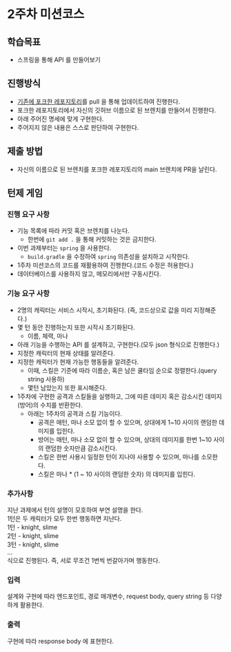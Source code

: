 # 2주차 미션코스

## 학습목표
* 스프링을 통해 API 를 만들어보기

## 진행방식
* [기존에 포크한 레포지토리](https://github.com/GDSC-Hongik/2024-2-mission-course-java)를 pull 을 통해 업데이트하여 진행한다.
* 포크한 레포지토리에서 자신의 깃허브 이름으로 된 브렌치를 만들어서 진행한다.
* 아래 주어진 명세에 맞게 구현한다.
* 주어지지 않은 내용은 스스로 판단하여 구현한다.

## 제출 방법
* 자신의 이름으로 된 브렌치를 포크한 레포지토리의 main 브렌치에 PR을 날린다.

## 턴제 게임
### 진행 요구 사항
* 기능 목록에 따라 커밋 혹은 브렌치를 나눈다.
  * 한번에 `git add .` 을 통해 커밋하는 것은 금지한다.
* 이번 과제부터는 `spring` 을 사용한다.
  * `build.gradle` 을 수정하여 `spring` 의존성을 설치하고 시작한다.
* 1주차 미션코스의 코드를 재활용하여 진행한다.(코드 수정은 허용한다.)
* 데이터베이스를 사용하지 않고, 메모리에서만 구동시킨다.

### 기능 요구 사항
* 2명의 캐릭터는 서비스 시작시, 초기화된다. (즉, 코드상으로 값을 미리 지정해준다.)
* 몇 턴 동안 진행하는지 또한 시작시 초기화된다.
  * 이름, 체력, 마나
* 아래 기능을 수행하는 API 를 설계하고, 구현한다.(모두 json 형식으로 진행한다.)
* 지정한 캐릭터의 현재 상태를 알려준다.
* 지정한 캐릭터가 현재 가능한 행동들을 알려준다.
  * 이때, 스킬은 기준에 따라 이름순, 혹은 남은 쿨타임 순으로 정렬한다.(query string 사용하)
  * 몇턴 남았는지 또한 표시해준다.
* 1주차에 구현한 공격과 스킬들을 실행하고, 그에 따른 데미지 혹은 감소시킨 데미지(방어)의 수치를 반환한다.
  * 아래는 1주차의 공격과 스킬 기능이다.
    * 공격은 매턴, 마나 소모 없이 할 수 있으며, 상대에게 1~10 사이의 랜덤한 데미지를 입힌다.
    * 방어는 매턴, 마나 소모 없이 할 수 있으며, 상대의 데미지를 한번 1~10 사이의 랜덤한 숫자만큼 감소시킨다.
    * 스킬은 한번 사용시 일정한 턴이 지나야 사용할 수 있으며, 마나를 소모한다.
    * 스킬은 마나 * (1 ~ 10 사이의 랜덤한 숫자) 의 데미지를 입힌다.

### 추가사항
지난 과제에서 턴의 설명이 모호하여 부연 설명을 한다.  
1턴은 두 캐릭터가 모두 한번 행동하면 지난다.  
1턴 - knight, slime  
2턴 - knight, slime  
3턴 - knight, slime  
...  
식으로 진행된다. 즉, 서로 무조건 1번씩 번갈아가며 행동한다.


### 입력
설계와 구현에 따라 엔드포인트, 경로 매개변수, request body, query string 등 다양하게 활용한다.

### 출력
구현에 따라 response body 에 표현한다.
